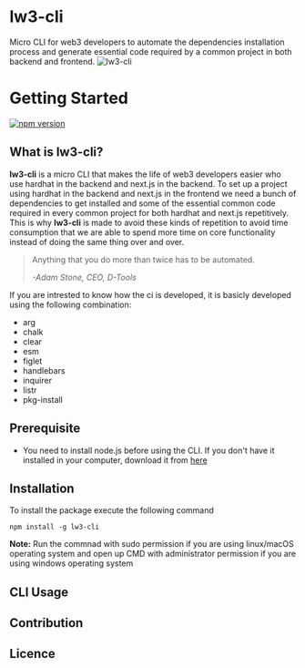 # lw3-cli
Micro CLI for web3 developers to automate the dependencies installation process and generate essential code required by a common project in both backend and frontend.
![lw3-cli](https://user-images.githubusercontent.com/29048917/165274595-a44bcbfa-aded-4154-9e61-b4f1b6a84641.png)

# Getting Started 
[![npm version](https://badge.fury.io/js/lw3-cli.svg)](https://badge.fury.io/js/lw3-cli)

## What is lw3-cli?

**lw3-cli** is a micro CLI that makes the life of web3 developers easier who use hardhat in the backend and next.js in the backend.
To set up a project using hardhat in the backend and next.js in the frontend we need a bunch of dependencies to get installed and some of the essential common code required in every common project for both hardhat and next.js repetitively.
This is why **lw3-cli** is made to avoid these kinds of repetition to avoid time consumption that we are able to spend more time on core functionality instead of doing the same thing over and over.

>Anything that you do more than twice has to be automated.
>
> *-Adam Stone, CEO, D-Tools*

If you are intrested to know how the ci is developed, it is basicly developed using the following combination:
- arg 
- chalk
- clear
- esm
- figlet
- handlebars
- inquirer
- listr
- pkg-install

## Prerequisite
- You need to install node.js before using the CLI. If you don't have it installed in your computer, download it from [here](https://nodejs.org/en/download/) 

## Installation 
To install the package execute the following command

`npm install -g lw3-cli`

**Note:** Run the commnad with sudo permission if you are using linux/macOS operating system and open up CMD with administrator permission if you are using windows operating system 

## CLI Usage
## Contribution
## Licence
